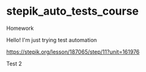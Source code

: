 # stepik_auto_tests_course
Homework

Hello! I'm just trying test automation

https://stepik.org/lesson/187065/step/11?unit=161976

Test 2